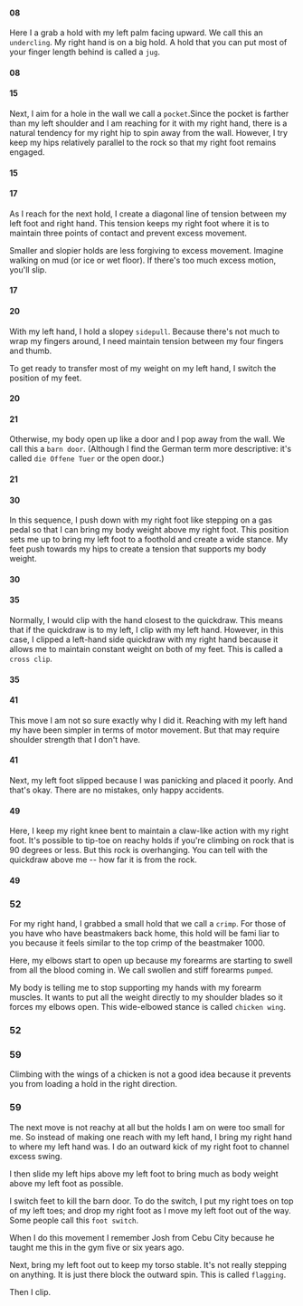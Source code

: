 
#### 08
Here I a grab a hold with my left palm facing upward. We call this an `undercling`. 
My right hand is on a big hold. A hold that you can put most of your finger length behind is called a `jug`. 
#### 08

#### 15
Next, I aim for a hole in the wall we call a `pocket`.Since the pocket is farther than my left shoulder and I am reaching for it with my right hand, there is a natural tendency for my right hip to spin away from the wall. However, I try keep my hips relatively parallel to the rock so that my right foot remains engaged.
#### 15

#### 17 
As I reach for the next hold, I create a diagonal line of tension between my left foot and right hand. This tension keeps my right foot where it is to maintain three points of contact and prevent excess movement.

Smaller and slopier holds are less forgiving to excess movement. Imagine walking on mud (or ice or wet floor). If there's too much excess motion, you'll slip.

#### 17 

 
#### 20
With my left hand, I hold a slopey `sidepull`. Because there's not much to wrap my fingers around, I need maintain tension between my four fingers and thumb. 

To get ready to transfer most of my weight on my left hand, I switch the position of my feet. 
#### 20

#### 21
Otherwise, my body open up like a door and I pop away from the wall. We call this a `barn door`. (Although I find the German term more descriptive: it's called `die Offene Tuer` or the open door.)
#### 21

#### 30
In this sequence, I push down with my right foot like stepping on a gas pedal so that I can bring my body weight above my right foot. This position sets me up to bring my left foot to a foothold and create a wide stance. My feet push towards my hips to create a tension that supports my body weight.
#### 30

#### 35
Normally, I would clip with the hand closest to the quickdraw. This means that if the quickdraw is to my left, I clip with my left hand. However, in this case, I clipped a left-hand side quickdraw with my right hand because it allows me to maintain constant weight on both of my feet. This is called a `cross clip`.
#### 35

#### 41
This move I am not so sure exactly why I did it. Reaching with my left hand my have been simpler in terms of motor movement. But that may require shoulder strength that I don't have. 
#### 41

Next, my left foot slipped because I was panicking and placed it poorly. And that's okay. There are no mistakes, only happy accidents. 

#### 49
Here, I keep my right knee bent to maintain a claw-like action with my right foot. It's possible to tip-toe on reachy holds if you're climbing on rock that is 90 degrees or less. But this rock is overhanging. You can tell with the quickdraw above me -- how far it is from the rock.
#### 49

### 52
For my right hand, I grabbed a small hold that we call a `crimp`. For those of you have who have beastmakers back home, this hold will be fami liar to you because it feels similar to the top crimp of the beastmaker 1000.

Here, my elbows start to open up because my forearms are starting to swell from all the blood coming in. We call swollen and stiff forearms `pumped`. 

My body is telling me to stop supporting my hands with my forearm muscles. It wants to put all the weight directly to my shoulder blades so it forces my elbows open. This wide-elbowed stance is called `chicken wing`.  
### 52

### 59
Climbing with the wings of a chicken is not a good idea because it prevents you from loading a hold in the right direction. 
### 59

The next move is not reachy at all but the holds I am on were too small for me. So instead of making one reach with my left hand, I bring my right hand to where my left hand was. I do an outward kick of my right foot to channel excess swing. 


I then slide my left hips above my left foot to bring much as body weight above my left foot as possible.

I switch feet to kill the barn door. To do the switch, I put my right toes on top of my left toes; and drop my right foot as I move my left foot out of the way. Some people call this `foot switch`.

When I do this movement I remember Josh from Cebu City because he taught me this in the gym five or six years ago.

Next, bring my left foot out to keep my torso stable. It's not really stepping on anything. It is just there block the outward spin. This is called `flagging`.

Then I clip.